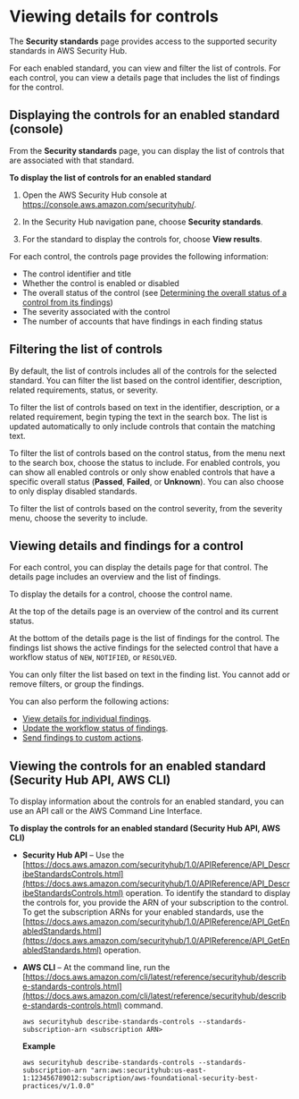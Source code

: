 # Viewing details for controls<a name="securityhub-standards-view-controls"></a>

The **Security standards** page provides access to the supported security standards in AWS Security Hub\.

For each enabled standard, you can view and filter the list of controls\. For each control, you can view a details page that includes the list of findings for the control\.

## Displaying the controls for an enabled standard \(console\)<a name="securityhub-standards-display-control-list"></a>

From the **Security standards** page, you can display the list of controls that are associated with that standard\.

**To display the list of controls for an enabled standard**

1. Open the AWS Security Hub console at [https://console\.aws\.amazon\.com/securityhub/](https://console.aws.amazon.com/securityhub/)\.

1. In the Security Hub navigation pane, choose **Security standards**\.

1. For the standard to display the controls for, choose **View results**\.

For each control, the controls page provides the following information:
+ The control identifier and title
+ Whether the control is enabled or disabled
+ The overall status of the control \(see [Determining the overall status of a control from its findings](securityhub-standards-results.md#securityhub-standards-results-status)\)
+ The severity associated with the control
+ The number of accounts that have findings in each finding status

## Filtering the list of controls<a name="securityhub-standards-filter-controls"></a>

By default, the list of controls includes all of the controls for the selected standard\. You can filter the list based on the control identifier, description, related requirements, status, or severity\.

To filter the list of controls based on text in the identifier, description, or a related requirement, begin typing the text in the search box\. The list is updated automatically to only include controls that contain the matching text\.

To filter the list of controls based on the control status, from the menu next to the search box, choose the status to include\. For enabled controls, you can show all enabled controls or only show enabled controls that have a specific overall status \(**Passed**, **Failed**, or **Unknown**\)\. You can also choose to only display disabled standards\.

To filter the list of controls based on the control severity, from the severity menu, choose the severity to include\.

## Viewing details and findings for a control<a name="securityhub-standards-control-details"></a>

For each control, you can display the details page for that control\. The details page includes an overview and the list of findings\.

To display the details for a control, choose the control name\.

At the top of the details page is an overview of the control and its current status\.

At the bottom of the details page is the list of findings for the control\. The findings list shows the active findings for the selected control that have a workflow status of `NEW`, `NOTIFIED`, or `RESOLVED`\.

You can only filter the list based on text in the finding list\. You cannot add or remove filters, or group the findings\.

You can also perform the following actions:
+ [View details for individual findings](finding-view-details.md)\.
+ [Update the workflow status of findings](finding-workflow-status.md)\.
+ [Send findings to custom actions](finding-send-to-custom-action.md)\.

## Viewing the controls for an enabled standard \(Security Hub API, AWS CLI\)<a name="securityhub-standards-view-controls-api"></a>

To display information about the controls for an enabled standard, you can use an API call or the AWS Command Line Interface\.

**To display the controls for an enabled standard \(Security Hub API, AWS CLI\)**
+ **Security Hub API** – Use the [https://docs.aws.amazon.com/securityhub/1.0/APIReference/API_DescribeStandardsControls.html](https://docs.aws.amazon.com/securityhub/1.0/APIReference/API_DescribeStandardsControls.html) operation\. To identify the standard to display the controls for, you provide the ARN of your subscription to the control\. To get the subscription ARNs for your enabled standards, use the [https://docs.aws.amazon.com/securityhub/1.0/APIReference/API_GetEnabledStandards.html](https://docs.aws.amazon.com/securityhub/1.0/APIReference/API_GetEnabledStandards.html) operation\.
+ **AWS CLI** – At the command line, run the [https://docs.aws.amazon.com/cli/latest/reference/securityhub/describe-standards-controls.html](https://docs.aws.amazon.com/cli/latest/reference/securityhub/describe-standards-controls.html) command\.

  ```
  aws securityhub describe-standards-controls --standards-subscription-arn <subscription ARN>
  ```

  **Example**

  ```
  aws securityhub describe-standards-controls --standards-subscription-arn "arn:aws:securityhub:us-east-1:123456789012:subscription/aws-foundational-security-best-practices/v/1.0.0"
  ```